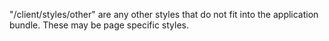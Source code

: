 "/client/styles/other" are any other styles that do not fit into the application bundle. These may be page specific styles.